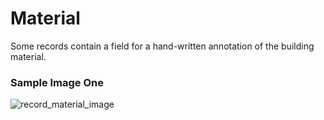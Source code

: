 # Material
<p>Some records contain a field for a hand-written annotation of the building material.</p>
<div id="accordion-help-modal">
  <h3>Sample Image One</h3>
  <div class="modal-field-guide" >
    <img src="/images/record_material_2.png" alt="record_material_image">
  </div>
</div>
